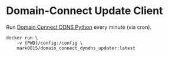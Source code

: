# Domain-Connect Update Client

Run [Domain Connect DDNS Python](https://github.com/Domain-Connect/DomainConnectDDNS-Python) every minute (via cron).

```
docker run \
    -v {PWD}/config:/config \
    mark0815/domain_connect_dyndns_updater:latest
```